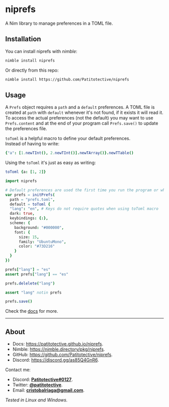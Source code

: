 # niprefs
A Nim library to manage preferences in a TOML file.

## Installation
You can install niprefs with _nimble_:
```sh
nimble install niprefs
```
Or directly from this repo:
```sh
nimble install https://github.com/Patitotective/niprefs
```

## Usage
A `Prefs` object requires a `path` and a `default` preferences. A TOML file is created at `path` with `default` whenever it's not found, if it exists it will read it.  
To access the actual preferences (not the default) you may want to use `Prefs.content` and at the end of your program call `Prefs.save()` to update the preferences file.

`toToml` is a helpful macro to define your default preferences.  
Instead of having to write:
```nim
{"a": [1.newTInt(), 2.newTInt()].newTArray()}.newTTable()
```
Using the `toToml` it's just as easy as writing:
```nim
toToml {a: [1, 2]}
```

```nim
import niprefs

# Default preferences are used the first time you run the program or whenever the file gets deleted.
var prefs = initPrefs(
  path = "prefs.toml", 
  default = toToml {
  "lang": "en", # Keys do not require quotes when using toToml macro
  dark: true,
  keybindings: {:},
  scheme: {
    background: "#000000",
    font: {
      size: 15,
      family: "UbuntuMono",
      color: "#73D216"
    }
  }
})

prefs["lang"] = "es"
assert prefs["lang"] == "es"

prefs.delelete("lang")

assert "lang" notin prefs

prefs.save()
```

Check the [docs](https://patitotective.github.io/niprefs) for more.

***

## About
- Docs: https://patitotective.github.io/niprefs.
- Nimble: https://nimble.directory/pkg/niprefs.
- GitHub: https://github.com/Patitotective/niprefs.
- Discord: https://discord.gg/as85Q4GnR6.

Contact me:
- Discord: [**Patitotective#0127**](https://discord.com/users/762008715162419261).
- Twitter: [**@patitotective**](https://twitter.com/patitotective).
- Email: **cristobalriaga@gmail.com**.

_Tested in Linux and Windows._  
